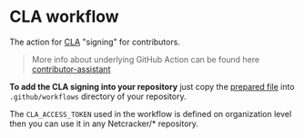 # CLA workflow

The action for [CLA](./CLA/cla.md) "signing" for contributors.

> More info about underlying GitHub Action can be found here [contributor-assistant](https://github.com/contributor-assistant/github-action)

**To add the CLA signing into your repository** just copy the [prepared file](https://github.com/Netcracker/.github/blob/main/workflow-templates/cla.yaml) into `.github/workflows` directory of your repository.

The `CLA_ACCESS_TOKEN` used in the workflow is defined on organization level then you can use it in any Netcracker/\* repository.
